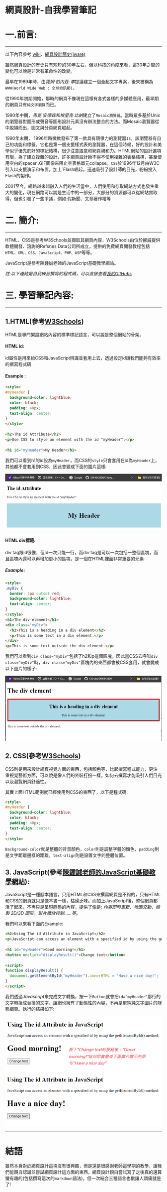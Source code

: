 # 網頁設計-自我學習筆記

# 一.前言:
-----------------
以下內容參考 [wiki](https://zh.wikipedia.org/zh-tw/%E7%BD%91%E9%A1%B5%E8%AE%BE%E8%AE%A1)、[網頁設計簡史(iware)](https://www.iware.com.tw/blog-%E7%B6%B2%E9%A0%81%E8%A8%AD%E8%A8%88%E7%B0%A1%E5%8F%B2%EF%BC%9A%E5%BE%9E1990%E5%B9%B4%E8%87%B3%E4%BB%8A%E7%9A%84%E7%B6%B2%E9%A0%81%E6%BC%94%E8%AE%8A%EF%BC%88%E4%B8%8A%EF%BC%89.html)
  
雖然網頁設計的歷史只有短短的30年左右，但以科技的角度來看，這30年之間的變化可以說是非常有革命性的改變。

最早在1989年時，由*提姆·柏內茲-李*提議建立一個全超文字專案，後來被稱為`WWW(World Wide Web : 全球資訊網)`。

從1990年初期開始，那時的網頁不像現在這樣有各式各樣的多媒體應用，最早期的網頁只有`純文字瀏覽`而已。

1990年中期，*馬克·安德森和埃里克·比納*建立了`Mosaic瀏覽器`。當時眾多基於Unix的瀏覽器對圖形或聲音等圖形設計元素沒有辦法整合的方法。而Mosaic瀏覽器從中脫穎而出，圖文與分頁網頁崛起。

1990年末期， 1996年時微軟發布了第一款具有競爭力的瀏覽器`IE`，該瀏覽器有自己的功能和標籤。它也是第一個支援樣式表的瀏覽器，在這個時候，好的設計和美學似乎優先於好的標記結構，很少注意語意和網頁親和力。HTML網站的設計選項有限，為了建立複雜的設計，許多網頁設計師不得不使用複雜的表格結構，甚至使用空白的spacer .GIF圖像來阻止空表格單元collapse。`CSS`於1996年12月由W3C引入以支援演示和布置。加上`Flash崛起，迅速吸引了設計師的目光，紛紛投入Flash的製作。

2001至今，網路越來越融入人們的生活當中，人們使用和存取網站方式也發生重大的變化，現在網路可以說是生活中的一部分，大部分的資源都可以從網站賞取得，但也引發了一些爭議，例如:假新聞、文章著作權等

# 二. 簡介:
-------
HTML、CSS是參考W3Schools並擷取其網頁內容，W3Schools由位於挪威提供軟體開發、諮詢的Refsnes Data公司所成立，提供的免費網頁開發教程包括`HTML、XML、CSS、JavaScript、PHP、ASP`等等。

JavaScript是參考陳鍾誠老師的JavaScript基礎教學網站。

*註:以下連結是自我練習撰寫的程式碼，可以直接查看[我的GitHubs](https://github.com/SMH642800/wp108b/tree/master/homework)*

# 三. 學習筆記內容: 
------
## 1.HTML(參考[W3Schools](https://www.w3schools.com/))

HTML是專門架設網站內容的標準標記語言，可以說是整個網站的骨架。

#### HTML id:
id屬性是用來給CSS和JavaScript辨識並套用上去，透過設定id讓我們能夠有效率的撰寫程式碼

#### Example :

```html
<style>
#myHeader {
  background-color: lightblue;
  color: black;
  padding: 40px;
  text-align: center;
}
</style>

<h2>The id Attribute</h2>
<p>Use CSS to style an element with the id "myHeader":</p>

<h1 id="myHeader">My Header</h1>
``` 

我們可以看到h1的id設為`myHeader`，而CSS的`style`只會套用在id為`myHeader`上，其他都不會套用到CSS，因此會變成下面的圖片這樣:

![html_id](https://github.com/SMH642800/wp108b/blob/master/final/html_id.png)

#### HTML div標籤:

div tag跟id很像，但id一次只能一行，而div tag是可以一次包括一整個區塊，而且區塊內還可以再增加更小的區塊，是一個在HTML裡面非常重要的元素

##### Example:

``` html
<style>
.myDiv {
  border: 5px outset red;
  background-color: lightblue;
  text-align: center;
}
</style>
<h1>The div element</h1>
<div class="myDiv">
  <h2>This is a heading in a div element</h2>
  <p>This is some text in a div element.</p>
</div>
<p>This is some text outside the div element.</p>
```

我們可以看到`div class="myDiv"`包括了h2和p這個區塊，因此當CSS去呼叫`div class="myDiv"`時，`div class="myDiv"`區塊內的東西都會被CSS套用，就會變成以下圖片的樣子:

![html_div](https://github.com/SMH642800/wp108b/blob/master/final/html_div.png)

## 2. CSS(參考[W3Schools](https://www.w3schools.com/))

CSS則是用來設計網頁視覺方面的東西，包括顏色等，比起撰寫程式能力，更注重視覺藝術方面，可以說是像人們的外裝打扮一樣，如何去撰寫才能吸引人們目光以及瀏覽網頁舒適性。

其實上面HTML範例就已經使用到CSS的東西了，以下是程式碼:


``` html
<style>
#myHeader {
  background-color: lightblue;
  color: black;
  padding: 40px;
  text-align: center;
}
</style>
```

`Background-color`就是整體的背景顏色，`color`則是調整字體的顏色，`padding`則是文字距離邊框的距離，`text-align`則是設置文字的整體位置。

## 3. JavaScript(參考[陳鍾誠老師的JavaScript基礎教學網站](https://misavo.com/blog/%E9%99%B3%E9%8D%BE%E8%AA%A0/%E6%9B%B8%E7%B1%8D/JavaScript/%E5%9F%BA%E7%A4%8E?fbclid=IwAR3UhegANKkxB8ipp4m5_5IsSybGzyf7XgaZ9wb5dzpmINhZo7xEXHP0jjs)):

JavaScript是一種腳本語言，只用HTML和CSS來撰寫網頁是不夠的，只有HTML和CSS的網頁就只是像本書一樣，枯燥乏味。而加上JavaScript後，整個網頁都活了起來，不再只是呈現靜態的內容，提供了像是: *內容即時更新、地圖交動、繪製 2D/3D 圖形，影片播放控制……等*。

我們可以來看下面的Example:
``` html
<h2>Using The id Attribute in JavaScript</h2>
<p>JavaScript can access an element with a specified id by using the getElementById() method:</p>

<h1 id="myHeader">Good morning!</h1>
<button onclick="displayResult()">Change text</button>

<script>
function displayResult() {
  document.getElementById("myHeader").innerHTML = "Have a nice day!";
}
</script>
```

我們透過*Javascript*來完成文字轉換，按一下`Button`就會把`id=”myHeader”`那行的文字轉換成替換的文字，讓網也擁有了動態性的內容，不再是單純純文字圖片的靜態網頁。執行的結果如下:

![html_javascript](https://github.com/SMH642800/wp108b/blob/master/final/Javascript.png)

-----
# 結語

雖然本身對於網頁設計這塊沒有很興趣，但是還是很感謝老師這學期的教學，讓我們能親自認識並嘗試網頁設計這方面的東西，網頁設計親自嘗試寫了之後真的還算蠻有趣的(包括撰寫這次的`markdown`語法)，但一次結合三種語言也蠻讓人頭痛就是了!
